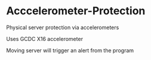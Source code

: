 # Acccelerometer-Protection
Physical server protection via accelerometers

Uses GCDC X16 accelerometer

Moving server will trigger an alert from the program
